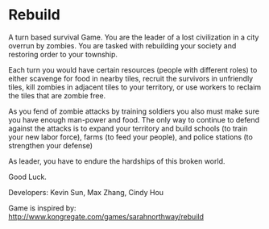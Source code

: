 # Rebuild
A turn based survival Game. You are the leader of a lost civilization in a city overrun by zombies. You are tasked with rebuilding your society and restoring order to your township.

Each turn you would have certain resources (people with different roles) to either scavenge for food in nearby tiles, recruit the survivors in unfriendly tiles, kill zombies in adjacent tiles to your territory, or use workers to reclaim the tiles that are zombie free. 

As you fend of zombie attacks by training soldiers you also must make sure you have enough man-power and food. The only way to continue to defend against the attacks is to expand your territory and build schools (to train your new labor force), farms (to feed your people), and police stations (to strengthen your defense)

As leader, you have to endure the hardships of this broken world. 

Good Luck. 

Developers: Kevin Sun, Max Zhang, Cindy Hou

Game is inspired by: http://www.kongregate.com/games/sarahnorthway/rebuild
